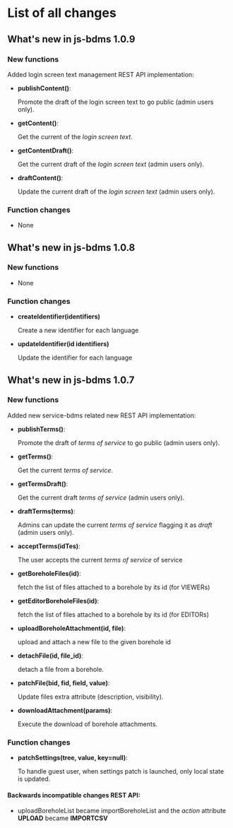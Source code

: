 # List of all changes

## What's new in js-bdms 1.0.9

### New functions

Added login screen text management REST API implementation:

 - **publishContent()**:
   
   Promote the draft of the login screen text to go public (admin users only).

 - **getContent()**:
   
   Get the current of the *login screen text*.

 - **getContentDraft()**:
   
   Get the current draft of the *login screen text* (admin users only).
   
 - **draftContent()**:
   
   Update the current draft of the *login screen text* (admin users only).
   
### Function changes

 - None

## What's new in js-bdms 1.0.8

### New functions

 - None

### Function changes

 - **createIdentifier(identifiers)**

   Create a new identifier for each language

 - **updateIdentifier(id identifiers)**

   Update the identifier for each language


## What's new in js-bdms 1.0.7

### New functions

Added new service-bdms related new REST API implementation:

 - **publishTerms()**:
   
   Promote the draft of *terms of service* to go public (admin users only).

 - **getTerms()**:
   
   Get the current *terms of service*.

 - **getTermsDraft()**:
   
   Get the current draft *terms of service* (admin users only).

 - **draftTerms(terms)**:
   
   Admins can update the current *terms of service* flagging it
   as *draft* (admin users only).

 - **acceptTerms(idTes)**:
   
   The user accepts the current *terms of service* of service 

 - **getBoreholeFiles(id)**:
   
   fetch the list of files attached to a borehole by its id (for VIEWERs)

 - **getEditorBoreholeFiles(id)**:
   
   fetch the list of files attached to a borehole by its id (for EDITORs)

 - **uploadBoreholeAttachment(id, file)**:
   
   upload and attach a new file to the given borehole id

 - **detachFile(id, file_id)**:
   
   detach a file from a borehole.

 - **patchFile(bid, fid, field, value)**:
   
   Update files extra attribute (description, visibility).

 - **downloadAttachment(params)**:
   
   Execute the download of borehole attachments.

### Function changes

- **patchSettings(tree, value, key=null)**:
   
   To handle guest user, when settings patch is launched, only local state
   is updated.

#### Backwards incompatible changes REST API:

 - uploadBoreholeList became importBoreholeList and the *action* attribute
   **UPLOAD** became **IMPORTCSV**